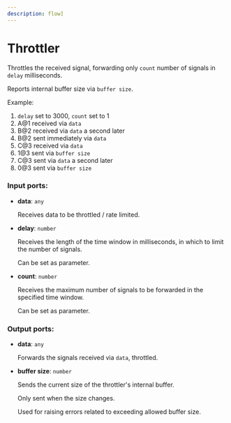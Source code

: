 ```yaml
---
description: flow]
---
```


# Throttler

Throttles the received signal, forwarding only `count` number of signals in `delay` milliseconds.

Reports internal buffer size via `buffer size`.

Example:
1. `delay` set to 3000, `count` set to 1 
1. A@1 received via `data`
2. B@2 received via `data` a second later
3. B@2 sent immediately via `data`
4. C@3 received via `data`
5. 1@3 sent via `buffer size`
6. C@3 sent via `data` a second later
6. 0@3 sent via `buffer size`


### Input ports:

* __data__: `any`

    Receives data to be throttled / rate limited.


* __delay__: `number`

    Receives the length of the time window in milliseconds, in which to limit the number of signals.
    
    Can be set as parameter.


* __count__: `number`

    Receives the maximum number of signals to be forwarded in the specified time window.
    
    Can be set as parameter.

### Output ports:

* __data__: `any`

    Forwards the signals received via `data`, throttled.


* __buffer size__: `number`

    Sends the current size of the throttler's internal buffer.
    
    Only sent when the size changes.
    
    Used for raising errors related to exceeding allowed buffer size.

